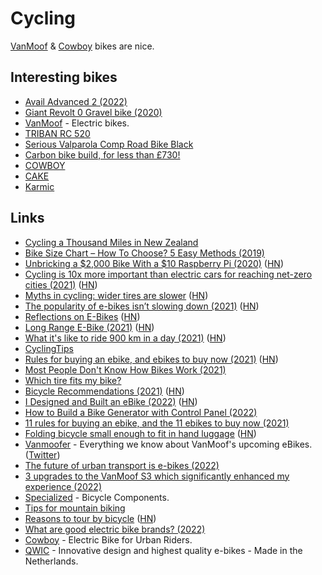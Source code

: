 # Cycling

[VanMoof](https://www.vanmoof.com/) & [Cowboy](https://cowboy.com/) bikes are nice.

## Interesting bikes

- [Avail Advanced 2 (2022)](https://www.liv-cycling.com/de/avail-advanced-2-2022)
- [Giant Revolt 0 Gravel bike (2020)](https://www.giant-bicycles.com/int/revolt-0)
- [VanMoof](https://www.vanmoof.com/en_nl/) - Electric bikes.
- [TRIBAN RC 520](https://www.decathlon.co.uk/triban-rc-520-disc-road-bike-navy-105-id_8554421.html)
- [Serious Valparola Comp Road Bike Black](https://www.bikester.co.uk/serious-valparola-road-bike-black-586531.html)
- [Carbon bike build, for less than £730!](https://www.youtube.com/watch?v=FVKzUHCl3_A)
- [COWBOY](https://cowboy.com/)
- [CAKE](https://ridecake.com/)
- [Karmic](https://www.karmic.cc/)

## Links

- [Cycling a Thousand Miles in New Zealand](https://blog.andrewbran.ch/one-does-not-simply-walk-into-mordor/)
- [Bike Size Chart – How To Choose? 5 Easy Methods (2019)](https://www.bicycle-guider.com/bike-articles/bike-size-chart/)
- [Unbricking a $2,000 Bike With a $10 Raspberry Pi (2020)](https://ptx2.net/posts/unbricking-a-bike-with-a-raspberry-pi/) ([HN](https://news.ycombinator.com/item?id=24022751))
- [Cycling is 10x more important than electric cars for reaching net-zero cities (2021)](https://theconversation.com/cycling-is-ten-times-more-important-than-electric-cars-for-reaching-net-zero-cities-157163) ([HN](https://news.ycombinator.com/item?id=26728216))
- [Myths in cycling: wider tires are slower](https://www.renehersecycles.com/12-myths-in-cycling-1-wider-tires-are-slower/) ([HN](https://news.ycombinator.com/item?id=27506550))
- [The popularity of e-bikes isn’t slowing down (2021)](https://www.nytimes.com/2021/11/08/business/e-bikes-urban-transit.html) ([HN](https://news.ycombinator.com/item?id=29152433))
- [Reflections on E-Bikes](https://ebikes.neighbor-ryan.org/reflections) ([HN](https://news.ycombinator.com/item?id=29184064))
- [Long Range E-Bike (2021)](https://jacquesmattheij.com/long-range-ebike/) ([HN](https://news.ycombinator.com/item?id=29198205))
- [What it's like to ride 900 km in a day (2021)](https://cyclingtips.com/2021/11/what-its-like-to-ride-900-km-in-a-day/) ([HN](https://news.ycombinator.com/item?id=29291443))
- [CyclingTips](https://cyclingtips.com/)
- [Rules for buying an ebike, and ebikes to buy now (2021)](https://ryanj.substack.com/p/ebikes) ([HN](https://news.ycombinator.com/item?id=29337902))
- [Most People Don't Know How Bikes Work (2021)](https://www.youtube.com/watch?v=9cNmUNHSBac)
- [Which tire fits my bike?](https://fahrrad-tools.de/tire.html)
- [Bicycle Recommendations (2021)](https://www.lincolnquirk.com/2021/04/10/bikes.html) ([HN](https://news.ycombinator.com/item?id=30438281))
- [I Designed and Built an eBike (2022)](https://endless-sphere.com/forums/viewtopic.php?f=6&t=115176&p=1703136#p1703136) ([HN](https://news.ycombinator.com/item?id=30446960))
- [How to Build a Bike Generator with Control Panel (2022)](https://solar.lowtechmagazine.com/2022/03/how-to-build-bike-generator.html)
- [11 rules for buying an ebike, and the 11 ebikes to buy now (2021)](https://ryanj.substack.com/p/ebikes?s=r)
- [Folding bicycle small enough to fit in hand luggage](https://www.kwigglebike.com/en_US/) ([HN](https://news.ycombinator.com/item?id=30771928))
- [Vanmoofer](https://vanmoofer.com/) - Everything we know about VanMoof's upcoming eBikes. ([Twitter](https://twitter.com/VanMooferNews))
- [The future of urban transport is e-bikes (2022)](https://www.youtube.com/watch?v=avtXplu8wHM)
- [3 upgrades to the VanMoof S3 which significantly enhanced my experience (2022)](https://www.reddit.com/r/vanmoofbicycle/comments/v192xa/3_upgrades_to_the_s3_which_significantly_enhanced/)
- [Specialized](https://www.specialized.com/) - Bicycle Components.
- [Tips for mountain biking](https://twitter.com/Jason/status/1535344810801868800)
- [Reasons to tour by bicycle](https://kk.org/thetechnium/reasons-to-tour-by-bicycle/) ([HN](https://news.ycombinator.com/item?id=31797686))
- [What are good electric bike brands? (2022)](https://www.reddit.com/r/Netherlands/comments/wbrp65/what_are_good_electric_bike_brands/)
- [Cowboy](https://cowboy.com/) - Electric Bike for Urban Riders.
- [QWIC](https://qwic.eu/) - Innovative design and highest quality e-bikes - Made in the Netherlands.
